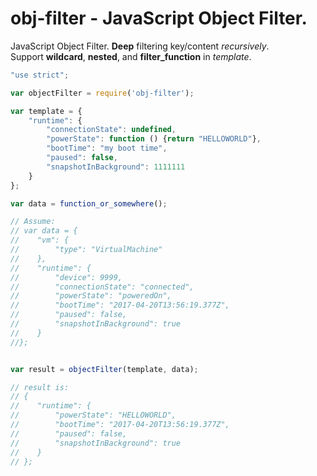 # obj-filter - JavaScript Object Filter.

JavaScript Object Filter. **Deep** filtering key/content *recursively*.  
Support **wildcard**, **nested**, and **filter_function** in *template*.

~~~~ js
"use strict";

var objectFilter = require('obj-filter');

var template = {
    "runtime": {
        "connectionState": undefined,
        "powerState": function () {return "HELLOWORLD"},
        "bootTime": "my boot time",
        "paused": false,
        "snapshotInBackground": 1111111
    }
};

var data = function_or_somewhere();

// Assume:
// var data = {
//    "vm": {
//        "type": "VirtualMachine"
//    },
//    "runtime": {
//        "device": 9999,
//        "connectionState": "connected",
//        "powerState": "poweredOn",
//        "bootTime": "2017-04-20T13:56:19.377Z",
//        "paused": false,
//        "snapshotInBackground": true
//    }
//};


var result = objectFilter(template, data);

// result is:
// {
//    "runtime": {
//        "powerState": "HELLOWORLD",
//        "bootTime": "2017-04-20T13:56:19.377Z",
//        "paused": false,
//        "snapshotInBackground": true
//    }
// };
~~~~
